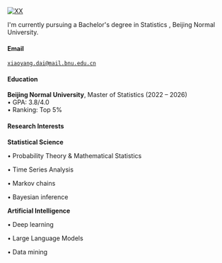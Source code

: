 [![XX](https://img.shields.io/badge/XX-github-blue?logo=github)](https://github.com/XX)

I'm currently pursuing a Bachelor's degree in Statistics , Beijing Normal University.

#### Email  
<code>xiaoyang.dai@mail.bnu.edu.cn</code>  

#### Education  
**Beijing Normal University**, Master of Statistics (2022 – 2026)  
• GPA: 3.8/4.0  
• Ranking: Top 5% 


#### Research Interests  
**Statistical Science**

• ​Probability Theory & Mathematical Statistics

• Time Series Analysis

• Markov chains

• Bayesian inference

**Artificial Intelligence**

• Deep learning

• Large Language Models

• Data mining
